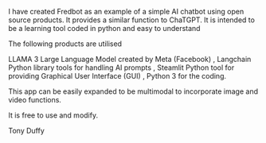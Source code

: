 I have created Fredbot as an example of a simple AI chatbot using open source products. It provides a similar function to ChaTGPT.
It is intended to be a learning tool coded in python and easy to understand

The following products are utilised

  LLAMA 3  Large Language Model created by Meta (Facebook) ,
  Langchain Python library tools for handling AI prompts ,
  Steamlit Python tool for providing Graphical User Interface (GUI) ,
  Python 3 for the coding.

This app can be easily expanded to be multimodal to incorporate image and video functions.

It is free to use and modify.  

Tony Duffy

